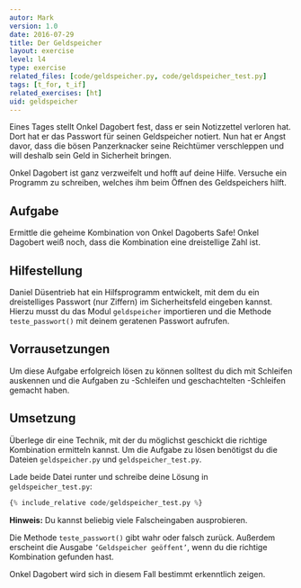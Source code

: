 ```yaml
---
autor: Mark  
version: 1.0  
date: 2016-07-29
title: Der Geldspeicher  
layout: exercise
level: l4
type: exercise
related_files: [code/geldspeicher.py, code/geldspeicher_test.py]
tags: [t_for, t_if]
related_exercises: [ht]
uid: geldspeicher
---
```


Eines Tages stellt Onkel Dagobert fest, dass er sein Notizzettel
verloren hat. Dort hat er das Passwort für seinen Geldspeicher notiert.
Nun hat er Angst davor, dass die bösen Panzerknacker seine Reichtümer
verschleppen und will deshalb sein Geld in Sicherheit bringen.

Onkel Dagobert ist ganz verzweifelt und hofft auf deine Hilfe. Versuche
ein Programm zu schreiben, welches ihm beim Öffnen des Geldspeichers
hilft.

## Aufgabe

Ermittle die geheime Kombination von Onkel Dagoberts Safe! Onkel Dagobert weiß noch, dass die Kombination eine dreistellige Zahl ist.

## Hilfestellung
Daniel Düsentrieb hat ein Hilfsprogramm entwickelt, mit dem du ein
dreistelliges Passwort (nur Ziffern) im Sicherheitsfeld eingeben kannst.
Hierzu musst du das Modul `geldspeicher` importieren und die Methode
`teste_passwort()` mit deinem geratenen Passwort aufrufen.

## Vorrausetzungen

Um diese Aufgabe erfolgreich lösen zu können solltest du dich mit
Schleifen auskennen und die Aufgaben zu -Schleifen und geschachtelten
-Schleifen gemacht haben.

## Umsetzung

Überlege dir eine Technik, mit der du möglichst geschickt die richtige
Kombination ermitteln kannst.
Um die Aufgabe zu lösen benötigst du die Dateien `geldspeicher.py` und `geldspeicher_test.py`.

Lade beide Datei runter und schreibe deine Lösung in `geldspeicher_test.py`:

```python
{% include_relative code/geldspeicher_test.py %}
```

**Hinweis:** Du kannst beliebig viele Falscheingaben ausprobieren.  


Die Methode `teste_passwort()` gibt wahr oder falsch zurück. Außerdem
erscheint die Ausgabe `’Geldspeicher geöffent’`, wenn du die richtige
Kombination gefunden hast.

Onkel Dagobert wird sich in diesem Fall bestimmt erkenntlich zeigen.
